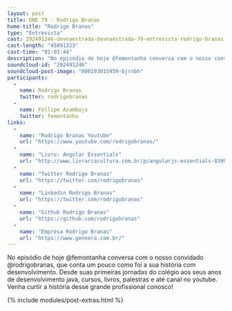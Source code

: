 ```yaml
---
layout: post
title: DNE 79 - Rodrigo Branas
home-title: "Rodrigo Branas"
type: "Entrevista"
cast: 292491246-devnaestrada-devnaestrada-79-entrevista-rodrigo-branas.mp3
cast-length: "45891323"
cast-time: "01:03:44"
description: "No episódio de hoje @femontanha conversa com o nosso convidado @rodrigobranas, que conta um pouco como foi a sua história com desenvolvimento. Desde suas primeiras jornadas do colégio aos seus anos de desenvolvimento java, cursos, livros, palestras e até canal no youtube. Venha curtir a história desse grande profissional conosco!"
soundcloud-id: "292491246"
soundcloud-post-image: "000193015959-bjrnbh"
participants:
  -
    name: Rodrigo Branas
    twitter: rodrigobranas
  -
    name: Fellipe Azambuja
    twitter: femontanha
links:
  -
    name: "Rodrigo Branas Youtube"
    url: "https://www.youtube.com/rodrigobranas/"
  -
    name: "Livro: Angular Essentials"
    url: "http://www.livrariacultura.com.br/p/angularjs-essentials-83990168"
  -
    name: "Twitter Rodrigo Branas"
    url: "https://twitter.com/rodrigobranas"
  -
    name: "Linkedin Rodrigo Branas"
    url: "https://twitter.com/rodrigobranas"
  -
    name: "Github Rodrigo Branas"
    url: "https://github.com/rodrigobranas"
  -
    name: "Empresa Rodrigo Branas"
    url: "https://www.gennera.com.br/"
---
```


No episódio de hoje @femontanha conversa com o nosso convidado @rodrigobranas, que conta um pouco como foi a sua história com desenvolvimento. Desde suas primeiras jornadas do colégio aos seus anos de desenvolvimento java, cursos, livros, palestras e até canal no youtube. Venha curtir a história desse grande profissional conosco!

{% include modules/post-extras.html %}
